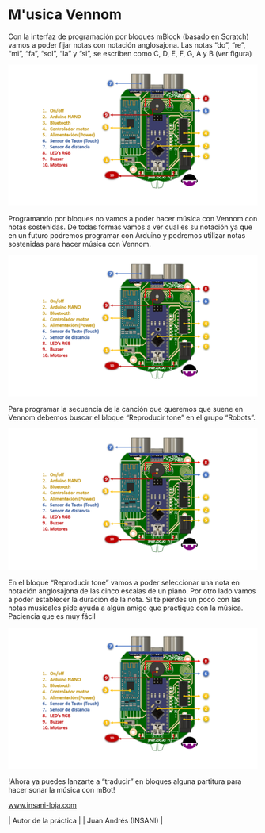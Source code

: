# M'usica  Vennom

Con la interfaz de programación por bloques mBlock (basado en Scratch) vamos a poder fijar notas con notación anglosajona. Las notas “do”, “re”, “mi”, “fa”, “sol”, “la” y “si”, se escriben como C, D, E, F, G, A y B (ver figura)

![notación anglosajona Buzzer](https://github.com/jandrs300/Bloques_M/blob/master/ejemplos_vennom/Version_2/placa-version2.png)

Programando por bloques no vamos a poder hacer música con Vennom con notas sostenidas. De todas formas vamos a ver cual es su notación ya que en un futuro podremos programar con Arduino y podremos utilizar notas sostenidas para hacer música con Vennom.

![notas Buzzer](https://github.com/jandrs300/Bloques_M/blob/master/ejemplos_vennom/Version_2/placa-version2.png)

Para programar la secuencia de la canción que queremos que suene en Vennom debemos buscar el bloque “Reproducir tone” en el grupo “Robots”. 

![notas Buzzer](https://github.com/jandrs300/Bloques_M/blob/master/ejemplos_vennom/Version_2/placa-version2.png)

En el bloque “Reproducir tone” vamos a poder seleccionar una nota en notación anglosajona de las cinco escalas de un piano. Por otro lado vamos a poder establecer la duración de la nota. Si te pierdes un poco con las notas musicales pide ayuda a algún amigo que practique con la música. Paciencia que es muy fácil

![escalas Buzzer](https://github.com/jandrs300/Bloques_M/blob/master/ejemplos_vennom/Version_2/placa-version2.png)

!Ahora ya puedes lanzarte a “traducir” en bloques alguna partitura para hacer sonar la música con mBot!


www.insani-loja.com

| Autor de la práctica |
| Juan Andrés (INSANI) |



